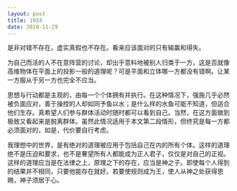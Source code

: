 ```yaml
---
layout: post
title: 1914
date: 2018-11-29
---
```

是非对错不存在，虚实真假也不存在。看来应该面对的只有输赢和得失。

为自己而活的人不在意阵营的讨论，却出乎意料地被别人归类于一方，这是否就像高维物体在平面上的投影一般的道理呢？可是平面和立体哪一方都没有错啊。让某一方服从于另一方也完全不应当。

思想与行动都是主观的，由每一个个体拥有并执行。在这种情况下，强施几乎必然被负面应对，善于操控的人却如同予鱼以水；是什么样的水鱼可能不知道，但适合他们生存。真希望人们参与群体活动时随时都可以看到自己。当然，在这方面做到极致又看起来是脱离群体。虽然此情况适用于本文第二段情形，但终究是每一方都必须面对的，如是，代价要自行考虑。

我理想中的世界，是有绝对的道理被应用于包括自己在内的所有个体。这样的道理绝不是压迫和要求，也不是奢望所有人都能成为正人君子，仅仅是对自己的正视。这样的道理应当是在法律之上，原理之下的存在，应当是神之子。即使每个人得到的结果并不相同，只要他能存在就好。若要使规则成为王，使人从神之处获得恩赐，神子须居于心。
